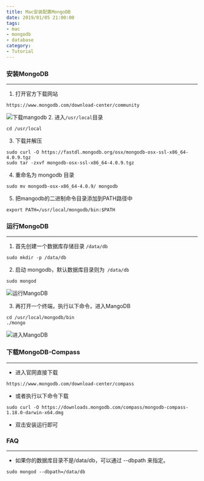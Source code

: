 ```yaml
---
title: Mac安装配置MongoDB
date: 2019/01/05 21:00:00
tags: 
- mac
- mongodb
- database
category: 
- Tutorial
---
```


### 安装MongoDB
---
1. 打开官方下载网站

```shell script
https://www.mongodb.com/download-center/community
```
![下载mangodb](http://p1.pstatp.com/origin/pgc-image/c05c636c30f4402b8f7276b7488d6a22)
2. 进入`/usr/local`目录

```shell script
cd /usr/local
```
<!-- more -->
3. 下载并解压

```shell script
sudo curl -O https://fastdl.mongodb.org/osx/mongodb-osx-ssl-x86_64-4.0.9.tgz
sudo tar -zxvf mongodb-osx-ssl-x86_64-4.0.9.tgz
```
4. 重命名为 mongodb 目录

```shell script
sudo mv mongodb-osx-x86_64-4.0.9/ mongodb
```
5. 把mangodb的二进制命令目录添加到PATH路径中

```shell script
export PATH=/usr/local/mongodb/bin:$PATH
```
### 运行MongoDB
---
1. 首先创建一个数据库存储目录 `/data/db`

```shell script
sudo mkdir -p /data/db
```
2. 启动 mongodb，默认数据库目录则为` /data/db`

```shell script
sudo mongod
```

![运行MangoDB](http://p1.pstatp.com/origin/pgc-image/59887aa4ae4e4f3f9e2e173f34007896)

3. 再打开一个终端，执行以下命令，进入MangoDB

```shell script
cd /usr/local/mongodb/bin
./mongo
```
![进入MangoDB](http://p1.pstatp.com/origin/pgc-image/6edb6c25cb904c6f96bc079a83019cf0)

### 下载MongoDB-Compass
---
- 进入官网直接下载

```shell script
https://www.mongodb.com/download-center/compass
```
- 或者执行以下命令下载

```shell script
sudo curl -O https://downloads.mongodb.com/compass/mongodb-compass-1.18.0-darwin-x64.dmg
```
- 双击安装运行即可

### FAQ
---
- 如果你的数据库目录不是/data/db，可以通过 --dbpath 来指定。

```shell script
sudo mongod --dbpath=/data/db
```
